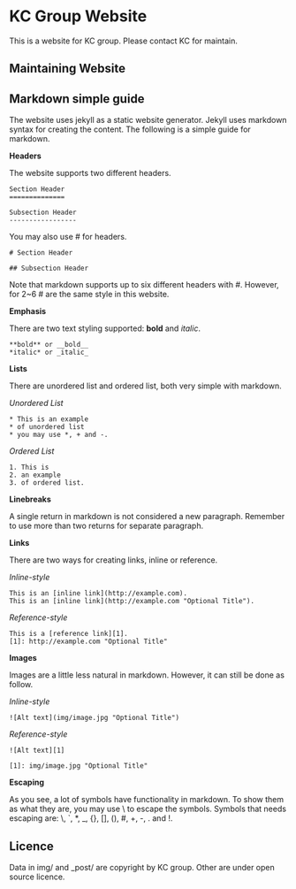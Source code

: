 KC Group Website
================


This is a website for KC group. Please contact KC for maintain.


Maintaining Website
-------------------





Markdown simple guide
---------------------
The website uses jekyll as a static website generator. Jekyll uses markdown syntax for creating the content. The following is a simple guide for markdown.


**Headers**

The website supports two different headers.

    Section Header
    ==============
    
    Subsection Header
    -----------------

You may also use # for headers.

    # Section Header
    
    ## Subsection Header

Note that markdown supports up to six different headers with #. However, for 2~6 # are the same style in this website.




    
**Emphasis**

There are two text styling supported: **bold** and *italic*.

    **bold** or __bold__
    *italic* or _italic_


**Lists**

There are unordered list and ordered list, both very simple with markdown.

*Unordered List*

    * This is an example
    * of unordered list
    * you may use *, + and -.
    
*Ordered List*

    1. This is
    2. an example
    3. of ordered list.
    



**Linebreaks**

A single return in markdown is not considered a new paragraph. Remember to use more than two returns for separate paragraph.



**Links**

There are two ways for creating links, inline or reference.

*Inline-style*

    This is an [inline link](http://example.com).
    This is an [inline link](http://example.com "Optional Title").
    
*Reference-style*

    This is a [reference link][1].
    [1]: http://example.com "Optional Title"



**Images**

Images are a little less natural in markdown. However, it can still be done as follow.

*Inline-style*

    ![Alt text](img/image.jpg "Optional Title")
    
*Reference-style*
    
    ![Alt text][1]
    
    [1]: img/image.jpg "Optional Title"



**Escaping**

As you see, a lot of symbols have functionality in markdown. To show them as what they are, you may use \\ to escape the symbols. Symbols that needs escaping are: \\, \`, \*, \_, \{\}, \[\], \(\), \#, \+, \-, \. and \!.






Licence
-------

Data in img/ and _post/ are copyright by KC group. Other are under open source licence.
